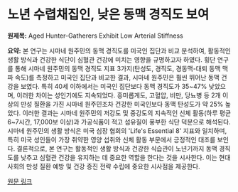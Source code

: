 # 노년 수렵채집인, 낮은 동맥 경직도 보여

**원제목:** Aged Hunter-Gatherers Exhibit Low Arterial Stiffness

**요약:** 본 연구는 시마네 원주민의 동맥 경직도를 미국인 집단과 비교 분석하여,  활동적인 생활 방식과 건강한 식단이 심혈관 건강에 미치는 영향을 규명하고자 하였다.  횡단 연구를 통해 시마네 원주민의 동맥 경직도 지표 3가지(탄성도, 경직도, 경동맥-대퇴 동맥 맥파 속도)를 측정하고 미국인 집단과 비교한 결과, 시마네 원주민은 훨씬 뛰어난 동맥 건강을 보였다. 특히 40세 이하에서는 미국인 집단보다 동맥 경직도가 35~47% 낮았으며, 이러한 차이는 성인기에도 지속되었다.  흥미롭게도, 고혈압, 비만, 당뇨병 등 2개 이상의 만성 질환을 가진 시마네 원주민조차 건강한 미국인보다 동맥 탄성도가 약 25% 높았다. 이러한 결과는 시마네 원주민의 저강도 및 중강도의 지속적인 신체 활동(하루 평균 6~7시간, 17,000보 이상)과 가공식품이 적고 섬유질이 풍부한 식단 덕분으로 해석된다.  시마네 원주민의 생활 방식은 미국 심장 협회의 'Life's Essential 8' 지표와 일치하며, 특히 미국 성인들이 가장 취약한 영양 섭취와 신체 활동 부문에서 긍정적인 대조를 보인다.  결론적으로, 본 연구는 활동적인 생활 방식과 건강한 식습관이 노년기까지 동맥 경직도를 낮추고 심혈관 건강을 유지하는 데 중요한 역할을 한다는 것을 시사한다.  이는 현대 사회의 만성 질환 예방 및 건강 증진 전략 수립에 중요한 시사점을 제공한다.

[원문 링크](https://www.fightaging.org/archives/2025/07/aged-hunter-gatherers-exhibit-low-arterial-stiffness/)
